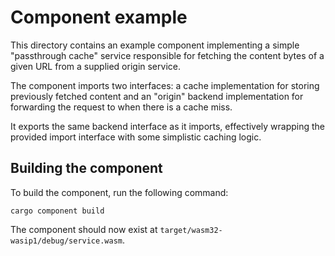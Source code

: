 # Component example

This directory contains an example component implementing a simple "passthrough
cache" service responsible for fetching the content bytes of a given URL from a
supplied origin service.

The component imports two interfaces: a cache implementation for storing
previously fetched content and an "origin" backend implementation for
forwarding the request to when there is a cache miss.

It exports the same backend interface as it imports, effectively wrapping the
provided import interface with some simplistic caching logic.

## Building the component

To build the component, run the following command:

```
cargo component build
```

The component should now exist at `target/wasm32-wasip1/debug/service.wasm`.
